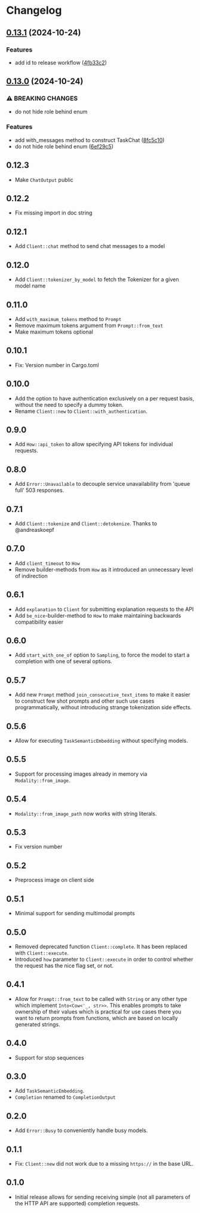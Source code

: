 # Changelog

## [0.13.1](https://github.com/Aleph-Alpha/aleph-alpha-client-rs/compare/aleph-alpha-client-v0.13.0...aleph-alpha-client-v0.13.1) (2024-10-24)


### Features

* add id to release workflow ([4fb33c2](https://github.com/Aleph-Alpha/aleph-alpha-client-rs/commit/4fb33c20d90f1231bacff148dd15ed69c2c7b1ed))

## [0.13.0](https://github.com/Aleph-Alpha/aleph-alpha-client-rs/compare/aleph-alpha-client-v0.12.3...aleph-alpha-client-v0.13.0) (2024-10-24)

### ⚠ BREAKING CHANGES

* do not hide role behind enum

### Features

* add with_messages method to construct TaskChat ([8fc5c10](https://github.com/Aleph-Alpha/aleph-alpha-client-rs/commit/8fc5c10e4b24c351c70c16d0d7405e2a5cc0f4f8))
* do not hide role behind enum ([6ef29c5](https://github.com/Aleph-Alpha/aleph-alpha-client-rs/commit/6ef29c5d74824b801850021d3c3be550f0502057))

## 0.12.3

* Make `ChatOutput` public

## 0.12.2

* Fix missing import in doc string

## 0.12.1

* Add `Client::chat` method to send chat messages to a model

## 0.12.0

* Add `Client::tokenizer_by_model` to fetch the Tokenizer for a given model name

## 0.11.0

* Add `with_maximum_tokens` method to `Prompt`
* Remove maximum tokens argument from `Prompt::from_text`
* Make maximum tokens optional

## 0.10.1

* Fix: Version number in Cargo.toml

## 0.10.0

* Add the option to have authentication exclusively on a per request basis, without the need to specify a dummy token.
* Rename `Client::new` to `Client::with_authentication`.

## 0.9.0

* Add `How::api_token` to allow specifying API tokens for individual requests.

## 0.8.0

* Add `Error::Unavailable` to decouple service unavailability from 'queue full' 503 responses.

## 0.7.1

* Add `Client::tokenize` and `Client::detokenize`. Thanks to @andreaskoepf

## 0.7.0

* Add `client_timeout` to `How`
* Remove builder-methods from `How` as it introduced an unnecessary level of indirection

## 0.6.1

* Add `explanation` to `Client` for submitting explanation requests to the API
* Add `be_nice`-builder-method to `How` to make maintaining backwards compatibility easier

## 0.6.0

* Add `start_with_one_of` option to `Sampling`, to force the model to start a completion with one of several options.

## 0.5.7

* Add new `Prompt` method `join_consecutive_text_items` to make it easier to construct few shot prompts and other such use cases programmatically, without introducing strange tokenization side effects.

## 0.5.6

* Allow for executing `TaskSemanticEmbedding` without specifying models.

## 0.5.5

* Support for processing images already in memory via `Modality::from_image`.

## 0.5.4

* `Modality::from_image_path` now works with string literals.

## 0.5.3

* Fix version number

## 0.5.2

* Preprocess image on client side

## 0.5.1

* Minimal support for sending multimodal prompts

## 0.5.0

* Removed deprecated function `Client::complete`. It has been replaced with `Client::execute`.
* Introduced `how` parameter to `Client::execute` in order to control whether the request has the nice flag set, or not.

## 0.4.1

* Allow for `Prompt::from_text` to be called with `String` or any other type which implement `Into<Cow<'_, str>>`. This enables prompts to take ownership of their values which is practical for use cases there you want to return prompts from functions, which are based on locally generated strings.

## 0.4.0

* Support for stop sequences

## 0.3.0

* Add `TaskSemanticEmbedding`.
* `Completion` renamed to `CompletionOutput`

## 0.2.0

* Add `Error::Busy` to conveniently handle busy models.

## 0.1.1

* Fix: `Client::new` did not work due to a missing `https://` in the base URL.

## 0.1.0

* Initial release allows for sending receiving simple (not all parameters of the HTTP API are supported) completion requests.
